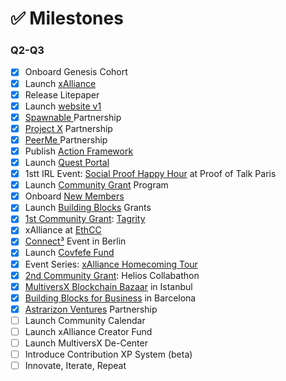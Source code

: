 # ✅ Milestones

### Q2-Q3

* [x] Onboard Genesis Cohort
* [x] Launch [xAlliance](https://medium.com/@xAlliance/introducing-xalliance-2f8cafad3e02)
* [x] Release Litepaper
* [x] Launch [website v1](https://www.xalliance.io)
* [x] [Spawnable ](https://medium.com/@xAlliance/xalliance-partners-with-spawnable-4ae953d01106)Partnership
* [x] [Project X](https://medium.com/@xAlliance/xalliance-partners-with-project-x-eafe6911ab71) Partnership
* [x] [PeerMe ](https://medium.com/@xAlliance/xalliance-partners-with-peerme-ae36ff2b7513)Partnership
* [x] Publish [Action Framework](https://medium.com/@xAlliance/a-framework-for-action-58a96df36210)
* [x] Launch [Quest Portal](https://medium.com/@xAlliance/learning-and-earning-on-multiversx-425bde9cf03e)
* [x] 1stt IRL Event: [Social Proof Happy Hour](https://medium.com/@xAlliance/proof-of-talk-the-intern-reports-from-paris-961e2a4bf26e) at Proof of Talk Paris
* [x] Launch [Community Grant](https://medium.com/@xAlliance/introducing-the-xalliance-grant-program-a978a1a449ea) Program
* [x] Onboard [New Members](https://x.com/xAllianceDAO/status/1804122333507899613)
* [x] Launch [Building Blocks](https://medium.com/@xAlliance/introducing-the-building-blocks-grant-program-757b892a8579) Grants
* [x] [1st Community Grant](https://medium.com/@xAlliance/introducing-tagrity-5fdc5e205606): [Tagrity](https://x.com/Tagrity)
* [x] xAlliance at [EthCC](https://x.com/xAllianceDAO/status/1811391525605065107)
* [x] [Connect³](https://medium.com/@xAlliance/crossing-chains-connecting-communities-5ff830693b87) Event in Berlin
* [x] Launch [Covfefe Fund](https://x.com/xAllianceDAO/status/1814194088381415766)
* [x] Event Series: [xAlliance Homecoming Tour](https://medium.com/@xAlliance/xalliance-homecoming-tour-a6c4ed4bf99b)
* [x] [2nd Community Grant](https://medium.com/@xAlliance/a-brand-new-way-of-building-275037b5d1bb): Helios Collabathon
* [x] [MultiversX Blockchain Bazaar](https://x.com/xAllianceDAO/status/1823956214511759728) in Istanbul
* [x] [Building Blocks for Business](https://x.com/xAllianceDAO/status/1831731605682999345) in Barcelona
* [x] [Astrarizon Ventures](https://medium.com/@xAlliance/xalliance-partners-with-astrarizon-dd0597430b8d) Partnership
* [ ] Launch Community Calendar
* [ ] Launch xAlliance Creator Fund
* [ ] Launch MultiversX De-Center
* [ ] Introduce Contribution XP System (beta)
* [ ] Innovate, Iterate, Repeat
